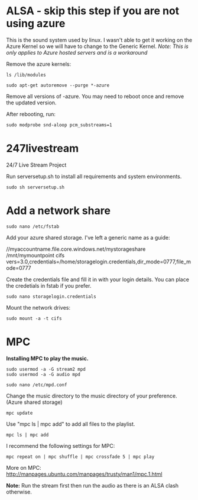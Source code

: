 # ALSA - skip this step if you are not using azure
This is the sound system used by linux. I wasn't able to get it working on the Azure Kernel so we will have to change to the Generic Kernel.
*Note: This is only applies to Azure hosted servers and is a workaround*

Remove the azure kernels:

    ls /lib/modules

    sudo apt-get autoremove --purge *-azure

Remove all versions of -azure. You may need to reboot once and remove the updated version.

After rebooting, run:

    sudo modprobe snd-aloop pcm_substreams=1


# 247livestream
24/7 Live Stream Project


Run serversetup.sh to install all requirements and system environments.

    sudo sh serversetup.sh

# Add a network share

    sudo nano /etc/fstab

Add your azure shared storage. I've left a generic name as a guide:

//myaccountname.file.core.windows.net/mystorageshare /mnt/mymountpoint cifs vers=3.0,credentials=/home/storagelogin.credentials,dir_mode=0777,file_mode=0777

Create the credentials file and fill it in with your login details. You can place the credetials in fstab if you prefer.

    sudo nano storagelogin.credentials
Mount the network drives:

    sudo mount -a -t cifs



# MPC
**Installing MPC to play the music.**

    sudo usermod -a -G stream2 mpd
    sudo usermod -a -G audio mpd
    
    sudo nano /etc/mpd.conf

Change the music directory to the music directory of your preference. (Azure shared storage)

    mpc update

Use "mpc ls | mpc add" to add all files to the playlist.

    mpc ls | mpc add

I recommend the following settings for MPC:

    mpc repeat on | mpc shuffle | mpc crossfade 5 | mpc play

More on MPC:
http://manpages.ubuntu.com/manpages/trusty/man1/mpc.1.html


**Note:**
Run the stream first then run the audio as there is an ALSA clash otherwise.

